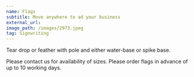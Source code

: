 ```yaml
---
name: Flags
subtitle: Move anywhere to ad your business
external_url:
image_path: /images/2973.jpeg
tag: Signwriting
---
```


Tear drop or feather with pole and either water-base or spike base.

Please contact us for availability of sizes. Please order flags in advance of up to 10 working days.&nbsp;

&nbsp;
